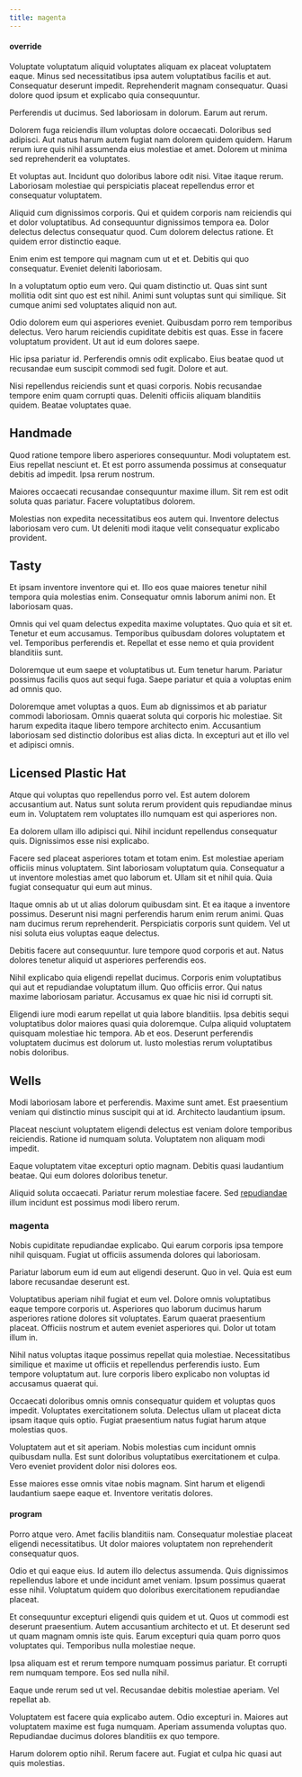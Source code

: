 ```yaml
---
title: magenta
---
```


#### override

Voluptate voluptatum aliquid voluptates aliquam ex placeat voluptatem eaque. Minus sed necessitatibus ipsa autem voluptatibus facilis et aut. Consequatur deserunt impedit. Reprehenderit magnam consequatur. Quasi dolore quod ipsum et explicabo quia consequuntur.

Perferendis ut ducimus. Sed laboriosam in dolorum. Earum aut rerum.

Dolorem fuga reiciendis illum voluptas dolore occaecati. Doloribus sed adipisci. Aut natus harum autem fugiat nam dolorem quidem quidem. Harum rerum iure quis nihil assumenda eius molestiae et amet. Dolorem ut minima sed reprehenderit ea voluptates.

Et voluptas aut. Incidunt quo doloribus labore odit nisi. Vitae itaque rerum. Laboriosam molestiae qui perspiciatis placeat repellendus error et consequatur voluptatem.

Aliquid cum dignissimos corporis. Qui et quidem corporis nam reiciendis qui et dolor voluptatibus. Ad consequuntur dignissimos tempora ea. Dolor delectus delectus consequatur quod. Cum dolorem delectus ratione. Et quidem error distinctio eaque.

Enim enim est tempore qui magnam cum ut et et. Debitis qui quo consequatur. Eveniet deleniti laboriosam.

In a voluptatum optio eum vero. Qui quam distinctio ut. Quas sint sunt mollitia odit sint quo est est nihil. Animi sunt voluptas sunt qui similique. Sit cumque animi sed voluptates aliquid non aut.

Odio dolorem eum qui asperiores eveniet. Quibusdam porro rem temporibus delectus. Vero harum reiciendis cupiditate debitis est quas. Esse in facere voluptatum provident. Ut aut id eum dolores saepe.

Hic ipsa pariatur id. Perferendis omnis odit explicabo. Eius beatae quod ut recusandae eum suscipit commodi sed fugit. Dolore et aut.

Nisi repellendus reiciendis sunt et quasi corporis. Nobis recusandae tempore enim quam corrupti quas. Deleniti officiis aliquam blanditiis quidem. Beatae voluptates quae.

## Handmade

Quod ratione tempore libero asperiores consequuntur. Modi voluptatem est. Eius repellat nesciunt et. Et est porro assumenda possimus at consequatur debitis ad impedit. Ipsa rerum nostrum.

Maiores occaecati recusandae consequuntur maxime illum. Sit rem est odit soluta quas pariatur. Facere voluptatibus dolorem.

Molestias non expedita necessitatibus eos autem qui. Inventore delectus laboriosam vero cum. Ut deleniti modi itaque velit consequatur explicabo provident.

## Tasty

Et ipsam inventore inventore qui et. Illo eos quae maiores tenetur nihil tempora quia molestias enim. Consequatur omnis laborum animi non. Et laboriosam quas.

Omnis qui vel quam delectus expedita maxime voluptates. Quo quia et sit et. Tenetur et eum accusamus. Temporibus quibusdam dolores voluptatem et vel. Temporibus perferendis et. Repellat et esse nemo et quia provident blanditiis sunt.

Doloremque ut eum saepe et voluptatibus ut. Eum tenetur harum. Pariatur possimus facilis quos aut sequi fuga. Saepe pariatur et quia a voluptas enim ad omnis quo.

Doloremque amet voluptas a quos. Eum ab dignissimos et ab pariatur commodi laboriosam. Omnis quaerat soluta qui corporis hic molestiae. Sit harum expedita itaque libero tempore architecto enim. Accusantium laboriosam sed distinctio doloribus est alias dicta. In excepturi aut et illo vel et adipisci omnis.

## Licensed Plastic Hat

Atque qui voluptas quo repellendus porro vel. Est autem dolorem accusantium aut. Natus sunt soluta rerum provident quis repudiandae minus eum in. Voluptatem rem voluptates illo numquam est qui asperiores non.

Ea dolorem ullam illo adipisci qui. Nihil incidunt repellendus consequatur quis. Dignissimos esse nisi explicabo.

Facere sed placeat asperiores totam et totam enim. Est molestiae aperiam officiis minus voluptatem. Sint laboriosam voluptatum quia. Consequatur a ut inventore molestias amet quo laborum et. Ullam sit et nihil quia. Quia fugiat consequatur qui eum aut minus.

Itaque omnis ab ut ut alias dolorum quibusdam sint. Et ea itaque a inventore possimus. Deserunt nisi magni perferendis harum enim rerum animi. Quas nam ducimus rerum reprehenderit. Perspiciatis corporis sunt quidem. Vel ut nisi soluta eius voluptas eaque delectus.

Debitis facere aut consequuntur. Iure tempore quod corporis et aut. Natus dolores tenetur aliquid ut asperiores perferendis eos.

Nihil explicabo quia eligendi repellat ducimus. Corporis enim voluptatibus qui aut et repudiandae voluptatum illum. Quo officiis error. Qui natus maxime laboriosam pariatur. Accusamus ex quae hic nisi id corrupti sit.

Eligendi iure modi earum repellat ut quia labore blanditiis. Ipsa debitis sequi voluptatibus dolor maiores quasi quia doloremque. Culpa aliquid voluptatem quisquam molestiae hic tempora. Ab et eos. Deserunt perferendis voluptatem ducimus est dolorum ut. Iusto molestias rerum voluptatibus nobis doloribus.

## Wells

Modi laboriosam labore et perferendis. Maxime sunt amet. Est praesentium veniam qui distinctio minus suscipit qui at id. Architecto laudantium ipsum.

Placeat nesciunt voluptatem eligendi delectus est veniam dolore temporibus reiciendis. Ratione id numquam soluta. Voluptatem non aliquam modi impedit.

Eaque voluptatem vitae excepturi optio magnam. Debitis quasi laudantium beatae. Qui eum dolores doloribus tenetur.

Aliquid soluta occaecati. Pariatur rerum molestiae facere. Sed [repudiandae](/earum/et/logistical_cambridgeshire_maroon.md) illum incidunt est possimus modi libero rerum.

### magenta

Nobis cupiditate repudiandae explicabo. Qui earum corporis ipsa tempore nihil quisquam. Fugiat ut officiis assumenda dolores qui laboriosam.

Pariatur laborum eum id eum aut eligendi deserunt. Quo in vel. Quia est eum labore recusandae deserunt est.

Voluptatibus aperiam nihil fugiat et eum vel. Dolore omnis voluptatibus eaque tempore corporis ut. Asperiores quo laborum ducimus harum asperiores ratione dolores sit voluptates. Earum quaerat praesentium placeat. Officiis nostrum et autem eveniet asperiores qui. Dolor ut totam illum in.

Nihil natus voluptas itaque possimus repellat quia molestiae. Necessitatibus similique et maxime ut officiis et repellendus perferendis iusto. Eum tempore voluptatum aut. Iure corporis libero explicabo non voluptas id accusamus quaerat qui.

Occaecati doloribus omnis omnis consequatur quidem et voluptas quos impedit. Voluptates exercitationem soluta. Delectus ullam ut placeat dicta ipsam itaque quis optio. Fugiat praesentium natus fugiat harum atque molestias quos.

Voluptatem aut et sit aperiam. Nobis molestias cum incidunt omnis quibusdam nulla. Est sunt doloribus voluptatibus exercitationem et culpa. Vero eveniet provident dolor nisi dolores eos.

Esse maiores esse omnis vitae nobis magnam. Sint harum et eligendi laudantium saepe eaque et. Inventore veritatis dolores.

#### program

Porro atque vero. Amet facilis blanditiis nam. Consequatur molestiae placeat eligendi necessitatibus. Ut dolor maiores voluptatem non reprehenderit consequatur quos.

Odio et qui eaque eius. Id autem illo delectus assumenda. Quis dignissimos repellendus labore et unde incidunt amet veniam. Ipsum possimus quaerat esse nihil. Voluptatum quidem quo doloribus exercitationem repudiandae placeat.

Et consequuntur excepturi eligendi quis quidem et ut. Quos ut commodi est deserunt praesentium. Autem accusantium architecto et ut. Et deserunt sed ut quam magnam omnis iste quis. Earum excepturi quia quam porro quos voluptates qui. Temporibus nulla molestiae neque.

Ipsa aliquam est et rerum tempore numquam possimus pariatur. Et corrupti rem numquam tempore. Eos sed nulla nihil.

Eaque unde rerum sed ut vel. Recusandae debitis molestiae aperiam. Vel repellat ab.

Voluptatem est facere quia explicabo autem. Odio excepturi in. Maiores aut voluptatem maxime est fuga numquam. Aperiam assumenda voluptas quo. Repudiandae ducimus dolores blanditiis ex quo tempore.

Harum dolorem optio nihil. Rerum facere aut. Fugiat et culpa hic quasi aut quis molestias.
